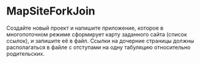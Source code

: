 # MapSiteForkJoin
Создайте новый проект и напишите приложение, 
которое в многопоточном режиме сформирует карту заданного сайта (список ссылок), 
и запишите её в файл. 
Ссылки на дочерние страницы должны располагаться в файле с отступами на одну табуляцию относительно родительских. 
